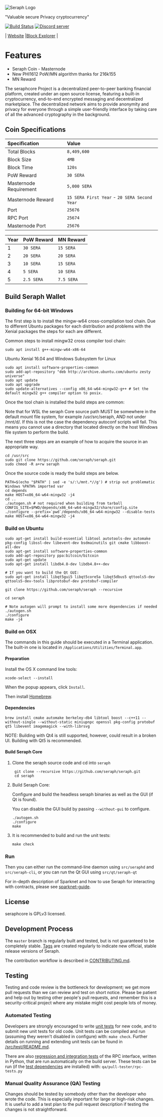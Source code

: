 ![Seraph Logo](https://seraph.io/images/logo_at_readme.jpg)

"Valuable secure Privacy cryptocurrency"

[![Build Status](https://travis-ci.org/seraph/seraph.svg?branch=master)](https://travis-ci.org/seraph/seraph)
<a href="https://discord.gg/uDmpSHx"><img src="https://discordapp.com/api/guilds/398369914760593419/embed.png" alt="Discord server" /></a>


| [Website](https://seraph.io) |[Block Explorer](https://explorer.seraph.io/) |

Features
=============

* Seraph Coin - Masternode
* New PHI1612 PoW/MN algorithm thanks for 216k155
* MN Reward


The seraphcore Project is a decentralized peer-to-peer banking financial platform, created under an open source license, featuring a built-in cryptocurrency, end-to-end encrypted messaging and decentralized marketplace. The decentralized network aims to provide anonymity and privacy for everyone through a simple user-friendly interface by taking care of all the advanced cryptography in the background.

## Coin Specifications

| Specification | Value |
|:-----------|:-----------|
| Total Blocks | `8,409,600` |
| Block Size | `4MB` |
| Block Time | `120s` |
| PoW Reward | `30 SERA` |
| Masternode Requirement | `5,000 SERA` |
| Masternode Reward | `15 SERA First Year` - `20 SERA Second Year` |
| Port | `25676` |
| RPC Port | `25674` |
| Masternode Port | `25676` |




| Year | PoW Reward | MN Reward |
|:-----------|:-----------|:-----------|
| 1 | `30 SERA` | `15 SERA` |
| 2 | `20 SERA` | `20 SERA` |
| 3 | `10 SERA` | `15 SERA` |
| 4 | `5 SERA` | `10 SERA` |
| 5 | `2.5 SERA` | `7.5 SERA` |



Build Seraph Wallet
----------

### Building for 64-bit Windows

The first step is to install the mingw-w64 cross-compilation tool chain. Due to different Ubuntu packages for each distribution and problems with the Xenial packages the steps for each are different.

Common steps to install mingw32 cross compiler tool chain:

    sudo apt install g++-mingw-w64-x86-64
    
Ubuntu Xenial 16.04 and Windows Subsystem for Linux

    sudo apt install software-properties-common
    sudo add-apt-repository "deb http://archive.ubuntu.com/ubuntu zesty universe"
    sudo apt update
    sudo apt upgrade
    sudo update-alternatives --config x86_64-w64-mingw32-g++ # Set the default mingw32 g++ compiler option to posix.
    
Once the tool chain is installed the build steps are common:

Note that for WSL the seraph Core source path MUST be somewhere in the default mount file system, for example /usr/src/seraph, AND not under /mnt/d/. If this is not the case the dependency autoconf scripts will fail. This means you cannot use a directory that located directly on the host Windows file system to perform the build.

The next three steps are an example of how to acquire the source in an appropriate way.

    cd /usr/src
    sudo git clone https://github.com/seraph/seraph.git
    sudo chmod -R a+rw seraph
    
Once the source code is ready the build steps are below.

    PATH=$(echo "$PATH" | sed -e 's/:\/mnt.*//g') # strip out problematic Windows %PATH% imported var
    cd depends
    make HOST=x86_64-w64-mingw32 -j4
    cd ..
    ./autogen.sh # not required when building from tarball
    CONFIG_SITE=$PWD/depends/x86_64-w64-mingw32/share/config.site 
    ./configure --prefix=`pwd`/depends/x86_64-w64-mingw32 --disable-tests
    make HOST=x86_64-w64-mingw32 -j4

### Build on Ubuntu

    sudo apt-get install build-essential libtool autotools-dev automake pkg-config libssl-dev libevent-dev bsdmainutils git cmake libboost-all-dev
    sudo apt-get install software-properties-common
    sudo add-apt-repository ppa:bitcoin/bitcoin
    sudo apt-get update
    sudo apt-get install libdb4.8-dev libdb4.8++-dev

    # If you want to build the Qt GUI:
    sudo apt-get install libqt5gui5 libqt5core5a libqt5dbus5 qttools5-dev qttools5-dev-tools libprotobuf-dev protobuf-compiler

    git clone https://github.com/seraph/seraph --recursive
    
    cd seraph

    # Note autogen will prompt to install some more dependencies if needed
    ./autogen.sh
    ./configure 
    make -j4

### Build on OSX

The commands in this guide should be executed in a Terminal application.
The built-in one is located in `/Applications/Utilities/Terminal.app`.

#### Preparation

Install the OS X command line tools:

`xcode-select --install`

When the popup appears, click `Install`.

Then install [Homebrew](https://brew.sh).

#### Dependencies

    brew install cmake automake berkeley-db4 libtool boost --c++11 --without-single --without-static miniupnpc openssl pkg-config protobuf qt5 libevent imagemagick --with-librsvg

NOTE: Building with Qt4 is still supported, however, could result in a broken UI. Building with Qt5 is recommended.

#### Build Seraph Core

1. Clone the seraph source code and cd into `seraph`

        git clone --recursive https://github.com/seraph/seraph.git
        cd seraph

2.  Build Seraph Core:

    Configure and build the headless seraph binaries as well as the GUI (if Qt is found).

    You can disable the GUI build by passing `--without-gui` to configure.

        ./autogen.sh
        ./configure
        make

3.  It is recommended to build and run the unit tests:

        make check

### Run

Then you can either run the command-line daemon using `src/seraphd` and `src/seraph-cli`, or you can run the Qt GUI using `src/qt/seraph-qt`

For in-depth description of Sparknet and how to use Seraph for interacting with contracts, please see [sparknet-guide](doc/sparknet-guide.md).

License
-------

seraphcore is GPLv3 licensed.

Development Process
-------------------

The `master` branch is regularly built and tested, but is not guaranteed to be
completely stable. [Tags](https://github.com/seraph/seraph/tags) are created
regularly to indicate new official, stable release versions of Seraph.

The contribution workflow is described in [CONTRIBUTING.md](CONTRIBUTING.md).


Testing
-------

Testing and code review is the bottleneck for development; we get more pull
requests than we can review and test on short notice. Please be patient and help out by testing
other people's pull requests, and remember this is a security-critical project where any mistake might cost people
lots of money.

### Automated Testing

Developers are strongly encouraged to write [unit tests](src/test/README.md) for new code, and to
submit new unit tests for old code. Unit tests can be compiled and run
(assuming they weren't disabled in configure) with: `make check`. Further details on running
and extending unit tests can be found in [/src/test/README.md](/src/test/README.md).

There are also [regression and integration tests](/qa) of the RPC interface, written
in Python, that are run automatically on the build server.
These tests can be run (if the [test dependencies](/qa) are installed) with: `qa/pull-tester/rpc-tests.py`

### Manual Quality Assurance (QA) Testing

Changes should be tested by somebody other than the developer who wrote the
code. This is especially important for large or high-risk changes. It is useful
to add a test plan to the pull request description if testing the changes is
not straightforward.